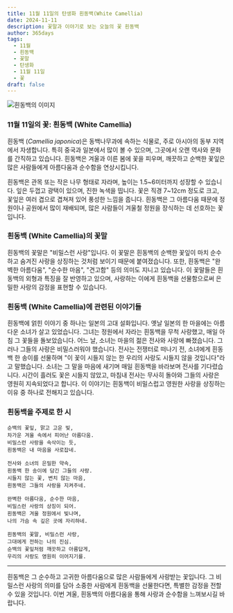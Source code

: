 ```yaml
---
title: 11월 11일의 탄생화 흰동백(White Camellia)
date: 2024-11-11
description: 꽃말과 이야기로 보는 오늘의 꽃 흰동백
author: 365days
tags:
  - 11월
  - 흰동백
  - 꽃말
  - 탄생화
  - 11월 11일
  - 꽃
draft: false
---
```



![흰동백의 이미지](https://cdn.pixabay.com/photo/2016/12/05/06/51/camellia-1883205_640.jpg#center)


### 11월 11일의 꽃: 흰동백 (White Camellia)

흰동백 (*Camellia japonica*)은 동백나무과에 속하는 식물로, 주로 아시아의 동부 지역에서 자생합니다. 특히 중국과 일본에서 많이 볼 수 있으며, 그곳에서 오랜 역사와 문화를 간직하고 있습니다. 흰동백은 겨울과 이른 봄에 꽃을 피우며, 깨끗하고 순백한 꽃잎은 많은 사람들에게 아름다움과 순수함을 연상시킵니다.

흰동백은 관목 또는 작은 나무 형태로 자라며, 높이는 1.5~6미터까지 성장할 수 있습니다. 잎은 두껍고 광택이 있으며, 진한 녹색을 띱니다. 꽃은 직경 7~12cm 정도로 크고, 꽃잎은 여러 겹으로 겹쳐져 있어 풍성한 느낌을 줍니다. 흰동백은 그 아름다움 때문에 정원이나 공원에서 많이 재배되며, 많은 사람들이 겨울철 정원을 장식하는 데 선호하는 꽃입니다.

### 흰동백 (White Camellia)의 꽃말

흰동백의 꽃말은 "비밀스런 사랑"입니다. 이 꽃말은 흰동백의 순백한 꽃잎이 마치 순수하고 숨겨진 사랑을 상징하는 것처럼 보이기 때문에 붙여졌습니다. 또한, 흰동백은 "완벽한 아름다움", "순수한 마음", "견고함" 등의 의미도 지니고 있습니다. 이 꽃말들은 흰동백의 외형과 특징을 잘 반영하고 있으며, 사랑하는 이에게 흰동백을 선물함으로써 은밀한 사랑의 감정을 표현할 수 있습니다.

### 흰동백 (White Camellia)에 관련된 이야기들

흰동백에 얽힌 이야기 중 하나는 일본의 고대 설화입니다. 옛날 일본의 한 마을에는 아름다운 소녀가 살고 있었습니다. 그녀는 정원에서 자라는 흰동백을 무척 사랑했고, 매일 아침 그 꽃들을 돌보았습니다. 어느 날, 소녀는 마을의 젊은 전사와 사랑에 빠졌습니다. 그러나 그들의 사랑은 비밀스러워야 했습니다. 전사는 전쟁터로 떠나기 전, 소녀에게 흰동백 한 송이를 선물하며 "이 꽃이 시들지 않는 한 우리의 사랑도 시들지 않을 것입니다"라고 말했습니다. 소녀는 그 말을 마음에 새기며 매일 흰동백을 바라보며 전사를 기다렸습니다. 시간이 흘러도 꽃은 시들지 않았고, 마침내 전사는 무사히 돌아와 그들의 사랑은 영원히 지속되었다고 합니다. 이 이야기는 흰동백이 비밀스럽고 영원한 사랑을 상징하는 이유 중 하나로 전해지고 있습니다.

### 흰동백을 주제로 한 시


	순백의 꽃잎, 맑고 고운 빛,
	차가운 겨울 속에서 피어난 아름다움.
	비밀스런 사랑을 속삭이는 듯,
	흰동백은 내 마음을 사로잡네.
	
	전사와 소녀의 은밀한 약속,
	흰동백 한 송이에 담긴 그들의 사랑.
	시들지 않는 꽃, 변치 않는 마음,
	흰동백은 그들의 사랑을 지켜주네.
	
	완벽한 아름다움, 순수한 마음,
	비밀스런 사랑의 상징이 되어.
	흰동백은 겨울 정원에서 빛나며,
	나의 가슴 속 깊은 곳에 자리하네.
	
	흰동백의 꽃말, 비밀스런 사랑,
	그대에게 전하는 나의 진심.
	순백의 꽃잎처럼 깨끗하고 아름답게,
	우리의 사랑도 영원히 이어지기를.

---

흰동백은 그 순수하고 고귀한 아름다움으로 많은 사람들에게 사랑받는 꽃입니다. 그 비밀스런 사랑의 의미를 담아 소중한 사람에게 흰동백을 선물한다면, 특별한 감정을 전할 수 있을 것입니다. 이번 겨울, 흰동백의 아름다움을 통해 사랑과 순수함을 느껴보시길 바랍니다.